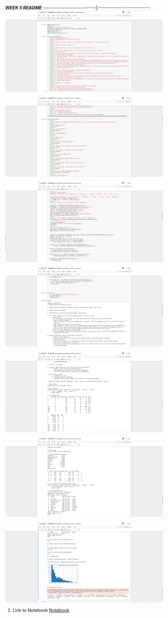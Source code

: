 ***WEEK 5 README***
:-------------------------:|:-------------------------:
![jupyter screenshot1](img/DISweek5shot1.png)    

![jupyter screenshot2](img/DISweek5shot2.png)  

![jupyter screenshot3](img/DISweek5shot3.png) 

![jupyter screenshot4](img/DISweek5shot4.png)  

![jupyter screenshot4](img/DISweek5shot5.png)  

![jupyter screenshot4](img/DISweek5shot6.png) 

![jupyter screenshot4](img/DISweek5shot7.png) 
1. Link to Notebook
[Notebook](documents/DISweek5.ipynb "Week 5 notebook") 